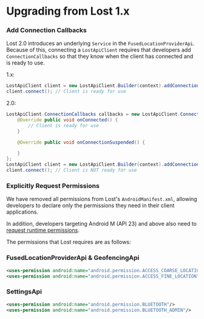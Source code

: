 # Upgrading from Lost 1.x

### Add Connection Callbacks
Lost 2.0 introduces an underlying `Service` in the `FusedLocationProviderApi`. Because of this, connecting a `LostApiClient` requires that developers add `ConnectionCallbacks` so that they know when the client has connected and is ready to use.

1.x:
```java
LostApiClient client = new LostApiClient.Builder(context).addConnectionCallbacks(callbacks).build();
client.connect(); // Client is ready for use
```

2.0:
```java
LostApiClient.ConnectionCallbacks callbacks = new LostApiClient.ConnectionCallbacks() {
    @Override public void onConnected() {
        // Client is ready for use
    }

    @Override public void onConnectionSuspended() {

    }
};
LostApiClient client = new LostApiClient.Builder(context).addConnectionCallbacks(callbacks).build();
client.connect(); // Client is NOT ready for use
```

### Explicitly Request Permissions
We have removed all permissions from Lost's `AndroidManifest.xml`, allowing developers to declare only the permissions they need in their client applications.

In addition, developers targeting Android M (API 23) and above also need to [request runtime permissions](https://developer.android.com/training/permissions/requesting.html).

The permissions that Lost requires are as follows:

### FusedLocationProviderApi & GeofencingApi
```xml
<uses-permission android:name="android.permission.ACCESS_COARSE_LOCATION"/>
<uses-permission android:name="android.permission.ACCESS_FINE_LOCATION"/>
```

### SettingsApi
```xml
<uses-permission android:name="android.permission.BLUETOOTH"/>
<uses-permission android:name="android.permission.BLUETOOTH_ADMIN"/>
```
